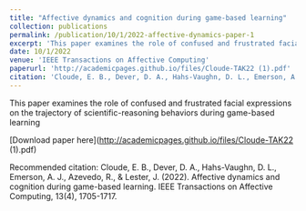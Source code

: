 ```yaml
---
title: "Affective dynamics and cognition during game-based learning"
collection: publications
permalink: /publication/10/1/2022-affective-dynamics-paper-1
excerpt: 'This paper examines the role of confused and frustrated facial expressions on the trajectory of scientific-reasoning behaviors during game-based learning'
date: 10/1/2022
venue: 'IEEE Transactions on Affective Computing'
paperurl: 'http://academicpages.github.io/files/Cloude-TAK22 (1).pdf'
citation: 'Cloude, E. B., Dever, D. A., Hahs-Vaughn, D. L., Emerson, A. J., Azevedo, R., &amp; Lester, J. (2022). Affective dynamics and cognition during game-based learning. IEEE Transactions on Affective Computing, 13(4), 1705-1717.'
---
```

This paper examines the role of confused and frustrated facial expressions on the trajectory of scientific-reasoning behaviors during game-based learning

[Download paper here](http://academicpages.github.io/files/Cloude-TAK22 (1).pdf)

Recommended citation: Cloude, E. B., Dever, D. A., Hahs-Vaughn, D. L., Emerson, A. J., Azevedo, R., & Lester, J. (2022). Affective dynamics and cognition during game-based learning. IEEE Transactions on Affective Computing, 13(4), 1705-1717.
